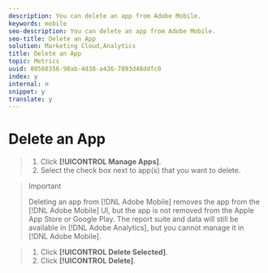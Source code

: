 ```yaml
---
description: You can delete an app from Adobe Mobile.
keywords: mobile
seo-description: You can delete an app from Adobe Mobile.
seo-title: Delete an App
solution: Marketing Cloud,Analytics
title: Delete an App
topic: Metrics
uuid: 80560356-98ab-4d38-a436-7893d48ddfc0
index: y
internal: n
snippet: y
translate: y
---
```


# Delete an App


>1. Click **[!UICONTROL  Manage Apps]**.
>1. Select the check box next to app(s) that you want to delete.

>   >[!IMPORTANT]
>   >
>   >Deleting an app from [!DNL  Adobe Mobile] removes the app from the [!DNL  Adobe Mobile] UI, but the app is not removed from the Apple App Store or Google Play. The report suite and data will still be available in [!DNL  Adobe Analytics], but you cannot manage it in [!DNL  Adobe Mobile]. 

>
>1. Click **[!UICONTROL  Delete Selected]**.
>1. Click **[!UICONTROL  Delete]**.
